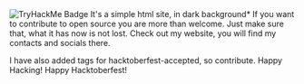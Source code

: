 <img src="https://tryhackme-badges.s3.amazonaws.com/Scott.Lang.png" alt="TryHackMe Badge">
It's a simple html site, in dark background* 
If you want to contribute to open source you are more than welcome. 
Just make sure that, what it has now is not lost. 
Check out my website, you will find my contacts and socials there.

I have also added tags for hacktoberfest-accepted, so contribute.
Happy Hacking! Happy Hacktoberfest!

